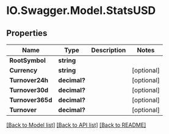 # IO.Swagger.Model.StatsUSD
## Properties

Name | Type | Description | Notes
------------ | ------------- | ------------- | -------------
**RootSymbol** | **string** |  | 
**Currency** | **string** |  | [optional] 
**Turnover24h** | **decimal?** |  | [optional] 
**Turnover30d** | **decimal?** |  | [optional] 
**Turnover365d** | **decimal?** |  | [optional] 
**Turnover** | **decimal?** |  | [optional] 

[[Back to Model list]](../README.md#documentation-for-models) [[Back to API list]](../README.md#documentation-for-api-endpoints) [[Back to README]](../README.md)

